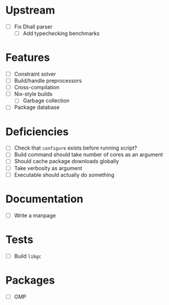 # Upstream
- [ ] Fix Dhall parser
  - [ ] Add typechecking benchmarks
# Features
- [ ] Constraint solver
- [ ] Build/handle preprocessors
- [ ] Cross-compilation
- [ ] Nix-style builds
  - [ ] Garbage collection
- [ ] Package database
# Deficiencies
- [ ] Check that `configure` exists before running script?
- [ ] Build command should take number of cores as an argument
- [ ] Should cache package downloads globally
- [ ] Take verbosity as argument
- [ ] Executable should actually do something
# Documentation
- [ ] Write a manpage
# Tests
- [ ] Build `libgc`
# Packages
- [ ] GMP
